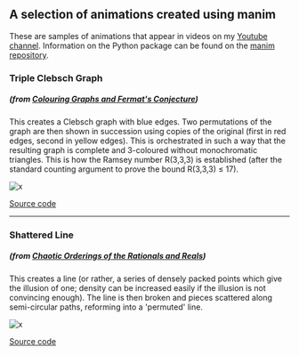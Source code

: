 ## A selection of animations created using manim

These are samples of animations that appear in videos on my [Youtube channel](https://www.youtube.com/channel/UCMOoG4xb3o0XfG0DcQUkO4Q). Information on the Python package can be found on the [manim repository](https://github.com/ManimCommunity/manim).

### Triple Clebsch Graph 

##### (from [Colouring Graphs and Fermat's Conjecture](https://www.youtube.com/watch?v=w2T12mnk7tg))

This creates a Clebsch graph with blue edges. Two permutations of the graph are then shown in succession using copies of the original (first in red edges, second in yellow edges). This is orchestrated in such a way that the resulting graph is complete and 3-coloured without monochromatic triangles. This is how the Ramsey number R(3,3,3) is established (after the standard counting argument to prove the bound R(3,3,3) ≤ 17).

![x](triple-clebsch-graph/triple-clebsch-graph-720p.gif)

[Source code](triple-clebsch-graph/triple-clebsch-graph.py)

---------

### Shattered Line

##### (from [Chaotic Orderings of the Rationals and Reals](https://www.youtube.com/watch?v=ppaXUxsEjMQ))

This creates a line (or rather, a series of densely packed points which give the illusion of one; density can be increased easily if the illusion is not convincing enough). The line is then broken and pieces scattered along semi-circular paths, reforming into a 'permuted' line.

![x](shatter-line/shatter-line-720p.gif)

[Source code](shatter-line/shatter-line.py)

